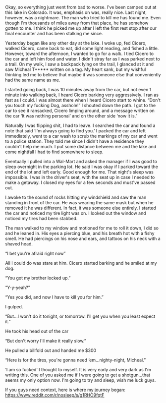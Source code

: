 Okay, so everything just went from bad to worse.  I've been camped out at this lake in Colorado.  It was, emphasis on was, really nice.  Last night, however, was a nightmare. The man who tried to kill me has found me. Even though I'm thousands of miles away from that place, he has somehow gotten to me.  I think he picked me up after I left the first rest stop after our final encounter and has been stalking me since.

Yesterday began like any other day at the lake.  I woke up, fed Cicero, walked Cicero, came back to eat, did some light reading, and fished a little.  However, toward the afternoon, I wanted to go for a walk. I tied Cicero to the car and left him food and water. I didn't stray far as I was parked next to a trail. On my walk, I saw a backpack lying on the trail, I glanced at it and saw Micheal T***** written on a tag.  My heart sank, but my wishful thinking led me to believe that maybe it was someone else that conveniently had the same name as me.

I started going back, I was 10 minutes away from the car, but not even 1 minute into walking back, I heard Cicero barking very aggressively. I ran as fast as I could. I was almost there when I heard Cicero start to whine. “Don't you touch my fucking Dog, asshole!” I shouted down the path. I got to the car to see it ransacked, Cicero limping around, and a message written on the car ‘It was nothing personal’ and on the other side ‘now it is.’

Naturally I was flipping shit, I had to leave.  I searched the car and found a note that said ‘I'm always going to find you.’ I packed the car and left immediately, went to a car wash to scrub the markings of my car and went to a police station. They told me since I didn't have a residence they couldn't help me much.  I put some distance between me and the lake and come nightfall I had to find somewhere to sleep.

Eventually I pulled into a Wal-Mart and asked the manager if I was good to sleep overnight in the parking lot.  He said I was okay if I parked toward the end of the lot and left early. Good enough for me. That night's sleep was impossible.  I was in the driver's seat, with the seat up in case I needed to make a getaway.  I closed my eyes for a few seconds and must've passed out.

I awoke to the sound of rocks hitting my windshield and saw the man standing in front of the car. He was wearing the same mask but when he removed it he was different.  In fact, it was someone else entirely.  I started the car and noticed my tire light was on.  I looked out the window and noticed my tires had been stabbed.

The man walked to my window and motioned for me to roll it down, I did so and he leaned in. His eyes a piercing blue, and his breath hot with a fishy smell. He had piercings on his nose and ears, and tattoos on his neck with a shaved head. 

“I bet you're afraid right now”

All I could do was stare at him.  Cicero started barking and he smiled at my dog.

“You got my brother locked up.”

“Y-y-yeah?”

“Yes you did, and now I have to kill you for him.”

I gulped.

“But…I won't do it tonight, or tomorrow.  I'll get you when you least expect it.”

He took his head out of the car

“But don't worry I'll make it really slow.”

He pulled a billfold out and handed me $300

“Here is for the tires, you're gonna need ‘em…nighty-night, Micheal.”

‘I am so fucked’  I thought to myself.  It is very early and very dark as I'm writing this. One of you asked me if I were going to get a shotgun…that seems my only option now.  I'm going to try and sleep, wish me luck guys.

If you guys need context, here is where my journey began: https://www.reddit.com/r/nosleep/s/g1RHO9fqtF